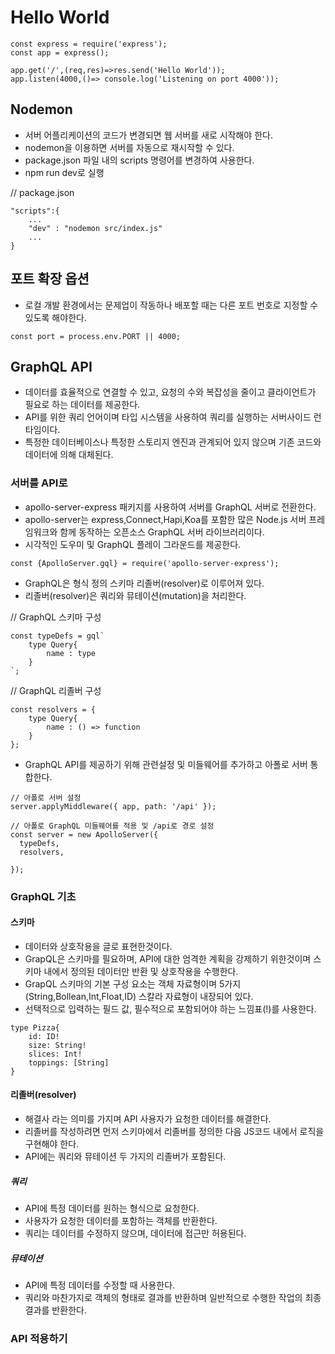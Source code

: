 
# Hello World
```
const express = require('express');
const app = express();

app.get('/',(req,res)=>res.send('Hello World'));
app.listen(4000,()=> console.log('Listening on port 4000'));
```

## Nodemon
- 서버 어플리케이션의 코드가 변경되면 웹 서버를 새로 시작해야 한다.
- nodemon을 이용하면 서버를 자동으로 재시작할 수 있다.
- package.json 파일 내의 scripts 명령어를 변경하여 사용한다.
- npm run dev로 실행

// package.json
```
"scripts":{
    ...
    "dev" : "nodemon src/index.js"
    ...
}
```

## 포트 확장 옵션
- 로컬 개발 환경에서는 문제업이 작동하나 배포할 때는 다른 포트 번호로 지정할 수 있도록 해야한다.
```
const port = process.env.PORT || 4000;
```

## GraphQL API
- 데이터를 효율적으로 연결할 수 있고, 요청의 수와 복잡성을 줄이고 클라이언트가 필요로 하는 데이터를 제공한다.
- API를 위한 쿼리 언어이며 타입 시스템을 사용하여 쿼리를 실행하는 서버사이드 런타임이다.
- 특정한 데이터베이스나 특정한 스토리지 엔진과 관계되어 있지 않으며 기존 코드와 데이터에 의해 대체된다.

### 서버를 API로
- apollo-server-express 패키지를 사용하여 서버를 GraphQL 서버로 전환한다.
- apollo-server는 express,Connect,Hapi,Koa를 포함한 많은 Node.js 서버 프레임워크와 함께 동작하는 오픈소스 GraphQL 서버 라이브러리이다.
- 시각적인 도우미 및 GraphQL 플레이 그라운드를 제공한다.

```
const {ApolloServer.gql} = require('apollo-server-express');
```

- GraphQL은 형식 정의 스키마 리졸버(resolver)로 이루어져 있다.
- 리졸버(resolver)은 쿼리와 뮤테이션(mutation)을 처리한다.

// GraphQL 스키마 구성
```
const typeDefs = gql`
    type Query{
        name : type
    }
`;
```

// GraphQL 리졸버 구성
```
const resolvers = {
    type Query{
        name : () => function
    }
};
```

- GraphQL API를 제공하기 위해 관련설정 및 미들웨어를 추가하고 아폴로 서버 통합한다.

```
// 아폴로 서버 설정
server.applyMiddleware({ app, path: '/api' });

// 아폴로 GraphQL 미들웨어를 적용 및 /api로 경로 설정
const server = new ApolloServer({
  typeDefs,
  resolvers,
  
});
```

### GraphQL 기초
#### 스키마
- 데이터와 상호작용을 글로 표현한것이다.
- GrapQL은 스키마를 필요하며, API에 대한 엄격한 계획을 강제하기 위한것이며 스키마 내에서 정의된 데이터만 반환 및 상호작용을 수행한다.
- GrapQL 스키마의 기본 구성 요소는 객체 자료형이며 5가지(String,Bollean,Int,Float,ID) 스칼라 자료형이 내장되어 있다.
- 선택적으로 입력하는 필드 값, 필수적으로 포함되어야 하는 느낌표(!)를 사용한다.
```
type Pizza{
    id: ID!
    size: String!
    slices: Int!
    toppings: [String]
}
```

#### 리졸버(resolver)
- 해결사 라는 의미를 가지며 API 사용자가 요청한 데이터를 해결한다.
- 리졸버를 작성하려면 먼저 스키마에서 리졸버를 정의한 다음 JS코드 내에서 로직을 구현해야 한다.
- API에는 쿼리와 뮤테이션 두 가지의 리졸버가 포함된다.

##### 쿼리
- API에 특정 데이터를 원하는 형식으로 요청한다.
- 사용자가 요청한 데이터를 포함하는 객체를 반환한다.
- 쿼리는 데이터를 수정하지 않으며, 데이터에 접근만 허용된다.

##### 뮤테이션
- API에 특정 데이터를 수정할 때 사용한다.
- 쿼리와 마찬가지로 객체의 형태로 결과를 반환하며 일반적으로 수행한 작업의 최종 결과를 반환한다.

### API 적용하기
